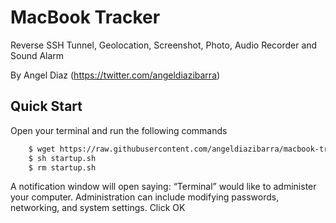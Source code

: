 # MacBook Tracker
Reverse SSH Tunnel, Geolocation, Screenshot, Photo, Audio Recorder and Sound Alarm

By Angel Diaz (https://twitter.com/angeldiazibarra)

## Quick Start
Open your terminal and run the following commands

```sh
    $ wget https://raw.githubusercontent.com/angeldiazibarra/macbook-tracker/master/startup.sh
    $ sh startup.sh
    $ rm startup.sh
```    

A notification window will open saying: “Terminal” would like to administer your computer. Administration can include modifying passwords, networking, and system settings.
Click OK

